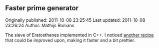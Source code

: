 ## Faster prime generator

Originally published: 2011-10-08 23:25:45
Last updated: 2011-10-08 23:26:24
Author: Mathijs Romans

The sieve of Eratosthenes implemented in C++. I noticed [another recipe](http://code.activestate.com/recipes/576559-fast-prime-generator/) that could be improved upon, making it faster and a bit prettier.